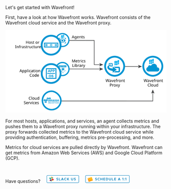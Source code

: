 <div class="container-fluid">
<div class="row">
<p class="lead">Let's get started with Wavefront!</p>
</div>
<div>
<p>First, have a look at how Wavefront works. Wavefront consists of the Wavefront cloud service and the Wavefront proxy.</p>
<img src="images/wavefront_architecture_condensed.svg" size=80% alt="Integrations Architecture"></img>

<p>For most hosts, applications, and services, an agent collects metrics and pushes them to a Wavefront proxy running within your infrastructure. The proxy forwards collected metrics to the Wavefront cloud service while providing authentication, buffering, metrics pre-processing, and more.</p>

<p>Metrics for cloud services are pulled directly by Wavefront. Wavefront can get metrics from Amazon Web Services (AWS) and Google Cloud Platform (GCP). </p>

&nbsp;
&nbsp;

<p>Have questions? &nbsp; &nbsp; <a href="https://wavefront.com/join-public-slack"> <img src="images/slack.png"></img></a>
&nbsp; &nbsp;
<a href="https://calendly.com/wavefront/15min-wavefront-one-on-one"><img src="images/1on1.png"></img> </a> </p>

</div>
</div>
